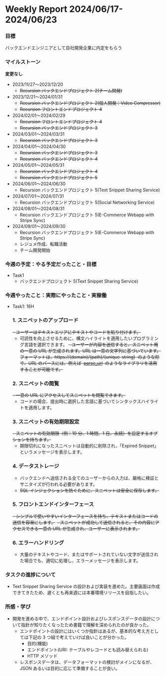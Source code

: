 # Weekly Report 2024/06/17-2024/06/23

### 目標

バックエンドエンジニアとして自社開発企業に内定をもらう

### マイルストーン

**変更なし**

- 2023/11/27〜2023/12/20
  - ~~Recursion バックエンドプロジェクト 2(チーム開発)~~
- 2023/12/21〜2024/01/31
  - ~~Recursion バックエンドプロジェクト 2(個人開発：Video Compressor)~~
  - ~~Recursion フロントエンドプロジェクト 4~~
- 2024/02/01〜2024/02/29
  - ~~Recursion フロントエンドプロジェクト 4~~
  - ~~Recursion バックエンドプロジェクト 3~~
- 2024/03/01〜2024/03/31
  - ~~Recursion バックエンドプロジェクト 3~~
- 2024/04/01〜2024/04/30
  - ~~Recursion バックエンドプロジェクト 3~~
  - ~~Recursion バックエンドプロジェクト 4~~
- 2024/05/01〜2024/05/31
  - ~~Recursion バックエンドプロジェクト 4~~
  - ~~Recursion バックエンドプロジェクト 5~~
- 2024/06/01〜2024/06/30
  - Recursion バックエンドプロジェクト 5(Text Snippet Sharing Service)
- 2024/07/01〜2024/07/31
  - Recursion バックエンドプロジェクト 5(Social Networking Service)
- 2024/08/01〜2024/08/31
  - Recursion バックエンドプロジェクト 5(E-Commerce Webapp with Stripe Sync)
- 2024/09/01〜2024/09/30
  - Recursion バックエンドプロジェクト 5(E-Commerce Webapp with Stripe Sync)
  - レジュメ作成、転職活動
  - チーム開発開始

### 今週の予定：やる予定だったこと・目標

- Task1
  - バックエンドプロジェクト 5(Text Snippet Sharing Service)

### 今週やったこと：実際にやったこと・実稼働

- Task1: 16H
  ### **1. スニペットのアップロード**
  ~~- ユーザーはテキストエリアにテキストやコードを貼り付けます。~~
  - 可読性を向上させるために、構文ハイライトを適用したいプログラミング言語を選択できます。
    ~~- ユーザーが内容を送信すると、スニペット用の一意の URL が生成されます。URL は一意の文字列に基づいています。フォーマットは、https://{domain}/{path}/{unique-string}  のような形で、URL のパースには、例えば  [parse_url](https://www.php.net/parse_url)  のようなライブラリを活用することが可能です。~~
  ### **2. スニペットの閲覧**
  ~~- 一意の URL にアクセスしてスニペットを閲覧できます。~~
  - コードの場合、提出時に選択した言語に基づいてシンタックスハイライトを適用します。
  ### **3. スニペットの有効期限設定**
  ~~- スニペットの有効期限（例：10 分、1 時間、1 日、永続）を設定するオプションを持ちます。~~
  - 期限切れになったスニペットは自動的に削除され、「Expired Snippet」というメッセージを表示します。
  ### **4. データストレージ**
  - バックエンドへ送信される全てのユーザーからの入力は、厳格に検証とサニタイズが行われる必要があります。
  - ~~SQL インジェクションを防ぐために、スニペットは安全に保存します。~~
  ### **5. フロントエンドインターフェース**
  ~~- シンプルで使いやすいインターフェースを持ち、テキストまたはコードの送信を容易にします。~~
  ~~- スニペットが成功して送信されると、その内容にアクセスできる一意の URL が生成され、ユーザーに表示されます。~~
  ### **6. エラーハンドリング**
  - 大量のテキストやコード、またはサポートされていない文字が送信された場合でも、適切に処理し、エラーメッセージを表示します。

### タスクの進捗について

- Text Snippet Sharing Service の設計および実装を進めた。主要画面は作成できてきたため、遅くとも再来週には本番環境リリースを目指したい。

### 所感・学び

- 開発を進める中で、エンドポイント設計およびレスポンスデータの設計について指針が知りたくなったため書籍で理解を深められたのが良かった。
  - エンドポイントの設計にはいくつか指針はあるが、基本的な考え方としては下記の 3 つ組で考えていけば良いことが分かった。
    - 目的(機能)
    - エンドポイント(URI: テーブルやレコードとも読み替えられる)
    - HTTP メソッド
  - レスポンスデータは、データフォーマットの検討がメインになるが、JSON あるいは目的に応じて準備することが良い。

